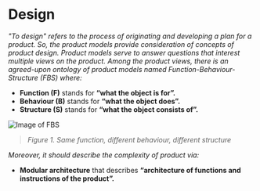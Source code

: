 # Design

*"To design" refers to the process of originating and developing a plan for a product. So, the product models provide consideration of concepts of product design. Product models serve to answer questions that interest multiple views on the product. Among the product views, there is an agreed-upon ontology of product models named Function-Behaviour-Structure (FBS) where:*

- **Function (F)** stands for **“what the object is for”.**
- **Behaviour (B)** stands for **“what the object does”.**
- **Structure (S)** stands for **“what the object consists of”.**

![Image of FBS](https://github.com/OPEN-NEXT/wp2.3_template/blob/main/Sources/Images/FBS.jpg)

> *Figure 1. Same function, different behaviour, different structure* 


*Moreover, it should describe the complexity of product via:* 
- **Modular architecture** that describes **“architecture of functions and instructions of the product”.** 
